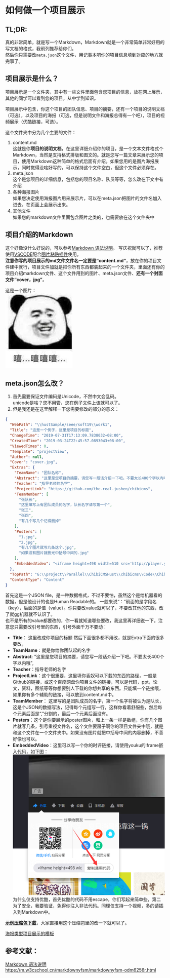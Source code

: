 ﻿# 如何做一个项目展示

## TL;DR:
真的非常简单，就是写一个Markdown，Markdown就是一个非常简单非常好用的写文档的格式，我前列推荐给你们。  
然后你只需要改`meta.json`这个文件，用记事本吧你的项目信息填到对应的地方就完事了。

## 项目展示是什么？
项目展示是一个文件夹，其中有一些文件里面包含您项目的信息，放在网上展示，其他的同学可以看到您的项目，从中学到知识。  

项目展示中包含，你这个项目的团队信息、项目的摘要，还有一个项目的说明文档（可选），以及项目的海报（可选，但是说明文件和海报总得有一个吧），项目的视频展示（优酷链接，可选）。

这个文件夹中分为几个主要的文件：  
1. content.md  
  这就是你**项目的说明文档**，在这里详细介绍你的项目，是一个文本文件格式个Markdown，当然是支持格式排版和图文的。就是您写一篇文章来展示您的项目，使用Markdown这种简单的格式后面有介绍。如果您用的是图片海报展示，同时觉得没啥好写的，可以保持这个文件空白，但这个文件必须存在。
2. meta.json  
这个是您项目的详细信息，包括您的项目名称、队员等等，怎么改在下文中有介绍
3. 各种海报图片  
如果您决定使用海报图片用来展示片，可以在meta.json把图片的文件名加入进去，在页面上会展示出来。
4. 其他文件  
如果您的markdown文件里面包含图片之类的，也需要放在这个文件夹中

## 项目介绍的Markdown
这个好像没什么好说的，可以参考[Markdown 语法说明][]。
写庆祝就可以了，推荐使用[VSCODE](https://code.visualstudio.com/docs/languages/markdown)配合[图片粘贴插件](https://marketplace.visualstudio.com/items?itemName=mushan.vscode-paste-image)使用。  
**注意你写的项目展示的md文件文件名一定要是“content.md”**，放在你的项目文件建中就行，项目文件加就是把你所有东西都装起来的一个文件夹，里面还有你的项目介绍markdown文件、这个文件用到的图片、meta.json文件、**还有一个封面文件“cover，jpg”**。

这是一个图片：  
![](2019-07-31-18-25-36.png)

## meta.json怎么改？
1. 首先需要保证文件编码是Unicode，不然中文会乱码。  
unicode是啥？您不用管，您在例子文件上该就可以了。
1. 但是我还是在这里解释一下您需要修改的部分的意义：
```json
{
  "WebPath": "\\hustSample/seee/soft19\\work1",
  "Title": "这是一个例子，这里是项目的标题",
  "ChangeTime": "2019-07-31T17:13:09.7838032+08:00",
  "CreatedTime": "2019-03-24T22:45:57.0893043+08:00",
  "ViewedTimes": 0,
  "Template": "projectView",
  "Author": null,
  "Cover": "cover.jpg",
  "Extras": {
    "TeamName": "团队名称",
    "Abstract": "这里是您项目的摘要，请您写一段话介绍一下吧。不要太长400个字以内哦",
    "Teacher": "ָ指导老师的名字",
    "ProjectLink": "https://github.com/the-real-jushen/chibicms",
    "TeamMember": [
      "张队长",
      "这里填写上有团队成员的名字，队长名字请写第一个",
      "张三",
      "张四",
      "有几个写几个记得删掉"
    ],
    "Posters": [
      "1.jpg",
      "2.jpg",
      "有几个图片就写几条这个.jpg",
      "如果没有图片就删光中括号中间的.jpg"
    ],
    "EmbeddedVideo": "<iframe height=498 width=510 src='http://player.youku.com/embed/XNDI5NDQ3NjgyMA==' frameborder=0 'allowfullscreen'></iframe>"
  },
  "TopPath": "G:\\project\\Parallel\\ChibiCMSHust\\chibicms\\Code\\ChibiCmsWeb\\wwwroot\\contents\\hustSample/seee/soft19\\work1",
  "ContentType": "Content"
}
```
首先这是一个JSON file，是一种数据格式，不过不要怕，虽然这个是给机器看的数据，但是他设计的也是Human Readable的。
一般来说“：”前面的是字段名（key），后面的是值（value）。你只要改value就可以了，不要改其他的东西，改了就gg机器就不认识了。  
也不是所有的value都要改的，你一看就知道哪些要改，我这里再详细说一下。注意您只需要改引号里的东西，引号外面千万不要动：

* **Title**： 这里改成你项目的标题
然后下面很多都不用改，就是Extra下面的很多要改，
* **TeamName**：就是你给你团队起的名字
* **Abstract**: "这里是您项目的摘要，请您写一段话介绍一下吧。不要太长400个字以内哦",
* **Teacher**：指导老师的名字
* **ProjectLink**：这个很重要，这里填你香奴可以下载的东西的路径，一般是Github的链接，或这个百度网盘你项目文件的链接，可以是代码，ppt，论文，资料，图纸等等你想要别人下载的你想共享的东西。只能填一个链接哦，如果你有多个辅助的链接，可以放到content.md中。
* **TeamMember**： 这里写的是团队成员的名字，第一个名字将被认为是队长，这是个JSON的数据写法，记得每个元组写一行，这样你看着舒服些，然后每个元素后面是“,”分割的，最后一个元素后面没有。
* **Posters**：这个是你要展示的poster图片，和上一条一样是数组，你有几个图片就写几条，引号重视文件名，这个文件要房子啊你的项目文件夹中哦，就是和这个文件在一个文件夹中。如果没有图片就把中括号中间的内容删掉，不善好像也可以。
* **EmbeddedVideo**：这里可以写一个你的时评链接，请使用youku的iframe嵌入代码，如下图：  
![](2019-07-31-23-30-06.png)  
为什么仅支持优酷，首先优酷的代码不用escape，你们写起来简单些，第二为了安全，我要验证，免得你注入非法代码。同理仅支持一个视频，多的请插入到Markdown中。

**[示例压缩包下载](project-sample.zip)**，大家直接用这个压缩包里的改一下就可以了。

[海报类型项目展示的模板](../poster-sample)

## 参考文献：
[Markdown 语法说明]:(https://m.w3cschool.cn/markdownyfsm/markdownyfsm-odm6256r.html)
[Markdown 语法说明] https://m.w3cschool.cn/markdownyfsm/markdownyfsm-odm6256r.html
